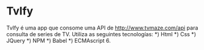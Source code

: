# TvIfy
TvIfy é uma app que consome uma API de http://www.tvmaze.com/api para consulta de series de TV. Utiliza as seguintes tecnologías:
*) Html
*) Css
*) JQuery
*) NPM
*) Babel
*) ECMAscript 6.
